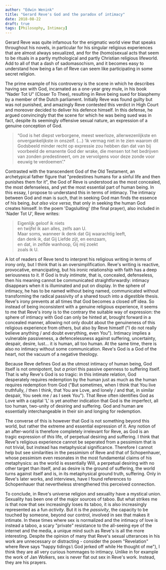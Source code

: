```yaml
---
author: "Edwin Wenink"
title: "Gerard Reve's God and the paradox of intimacy"
date: 2018-08-22
draft: true
tags: [Philosophy, Intimacy]
---
```


Gerard Reve was quite infamous for the enigmatic world view that speaks throughout his novels, in particular for his singular religious experiences that are almost always sexualized, and for the (homo)sexual acts that seem to be rituals in a partly mythological and partly Christian religious lifeworld. Add to all of that a dash of sadomasochism, and it becomes easy to understand how being a fan of Reve can seem like participating in some secret religion.

The prime example of his controversy is the scene in which he describes having sex with God, incarnated as a one-year grey mule, in his book "Nader Tot U" (Closer To Thee), resulting in Reve being sued for blasphemy by a member of the Dutch parliament. Initially Reve was found guilty but was not punished, and amazingly Reve contested this verdict in High Court and moreover decided to deliver his defence himself. In this defense, he argued convincingly that the scene for which he was being sued was in fact, despite its seemingly offensive sexual nature, an expression of a genuine conception of God. 

> “God is het diepst verborgene, meest weerloze, allerwezenlijkste en onvergankelijkste in onszelf. (...) ‘ik vermag niet in te zien waarom dit Godsbeeld minder recht op expressie zou hebben dan dat van bij voorbeeld de emanente God der wrake, die mensen tot het bedrijven van zonden predestineert, om ze vervolgens voor deze zonde voor eeuwig te verdoemen’."

Contrasted with the transcendent God of the Old Testament, an archetypical father figure that "predestines humans for a sinful life and then punishes them for it", the God of Reve is understood as the most concealed, the most defenseless, and yet the most essential part of human being. 
In this essay, I propose to understand this in terms of intimacy. The intimacy between God and man is such, that in seeking God man finds the essence of his being, *but also vice versa*, that only in seeking the human God creates himself. 
In the poem 'Dagsluiting' (the final prayer), also included in 'Nader Tot U', Reve writes:

> Eigenlijk geloof ik niets\
en twijfel ik aan alles, zelfs aan U.\
Maar soms, wanneer ik denk dat Gij waarachtig leeft,\
dan denk ik, dat Gij Liefde zijt, en eenzaam,\
en dat, in zelfde wanhoop, Gij mij zoekt\
zoals ik U.

A lot of readers of Reve tend to interpret his religious writing in terms of irony only, but I think that is an oversimplification. Reve's writing is reactive, provocative, emancipating, but his ironic relationship with faith has a deep seriousness to it.
If God is truly *intimate*, that is, concealed, defenseless, then his meaning cannot be communicated straightforwardly: intimacy disappears when it is illuminated and put on display. In the sphere of intimacy, he has to be named without being named, communicated without transforming the radical passivity of a shared touch into a digestible thesis. Reve's irony prevents at all times that God becomes a closed off idea. So instead of being inconsistent with a genuine religious experience, it seems to me that Reve's irony is to the contrary the suitable way of expression: the sphere of intimacy with God can only be hinted at, brought forward in a concealed manner, allowing not only doubt about the genuineness of this religious experience from others, but also by Reve himself ("I do not really believe anything / and doubt everything, even You"). Intimacy implies a vulnerable passiveness, a defencelessness against suffering, uncertainty, despair, desire, lust... it is human, all too human. At the same time, there is also no intimacy without some communication. Reve's God is a God of the heart, not the vacuum of a negative theology.

Because Reve defines God as the utmost intimacy of human being, God itself is not omnipotent, but *a priori* this passive openness to suffering itself. That is why Reve's God is so tragic: in this intimate relation, God desperately requires redemption by the human just as much as the human requires redemption from God ("But sometimes, when I think that You live truthfully, / then I think, that You are Love, and lonely / and that, in similar despair, You seek me / as I seek You").
That Reve often identifies God as Love with a capital 'L' is yet another indication that God is the imperfect, all too human, two-unity of desiring and suffering. God and human are essentially interchangeable in their sin and longing for redemption.

The converse of this is however that God is not something beyond this world, but rather the extreme and essential expression of it. Any notion of an after-world is therefore completely irrelevant for Reve, as God is an tragic expression of *this* life, of perpetual desiring and suffering. I think that Reve's religious experience cannot be seperated from a pessimism that is not trivial, but instead has metaphysical significance. Therefore I cannot help but see similarities in the pessimism of Reve and that of Schopenhauer, whose pessimism even resonates in the most fundamental claims of his metaphysics: as the world is essentially Will, a perpetual desiring with no other target than itself, and as desire is the ground of suffering, the world turns against itself and is, in its metaphysical ground truth, suffering. Only in Reve's later works, and interviews, have I found references to Schopenhauer that nevertheless strengthened this perceived connection.

To conclude, in Reve's universe religion and sexuality have a mystical union. Sexuality has been one of the major sources of taboo. But what strikes me is that now that sex increasingly loses its taboo, it is also increasingly represented as a fun *activity*. But it is the *passivity*, the capacity to be touched by someone, beyond our control, involved in sex that makes it intimate. In these times where sex is normalized and the intimacy of love is instead a taboo, a scary "private" resistance to the all-seeing eye of the internet and the media, a unique mind such as Reve's is all the more interesting. Despite the opinion of many that Reve's sexual utterances in his work are unnecessary or distracting - consider the poem "Revelation" where Reve says "happy tidings:\ God jerked off while He thought of me"), I think they are all very curious hommages to intimacy. Unlike in for example the work of Jan Wolkers, sex is never flat out sex in Reve's work. Instead, they are his prayers.
